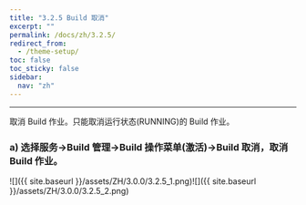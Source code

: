 ```yaml
---
title: "3.2.5 Build 取消"
excerpt: ""
permalink: /docs/zh/3.2.5/
redirect_from:
  - /theme-setup/
toc: false
toc_sticky: false
sidebar:
  nav: "zh"
---
```


---
取消 Build 作业。只能取消运行状态(RUNNING)的 Build 作业。

### a\) 选择服务→Build 管理→Build 操作菜单(激活)→Build 取消，取消 Build 作业。
![]({{ site.baseurl }}/assets/ZH/3.0.0/3.2.5_1.png)![]({{ site.baseurl }}/assets/ZH/3.0.0/3.2.5_2.png)
